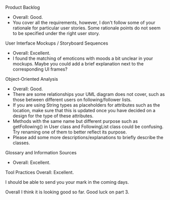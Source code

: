 
Product Backlog
- Overall: Good.
- You cover all the requirements, however, I don't follow some of your rationale for particular user stories. Some rationale points do not seem to be specified under the right user story.

User Interface Mockups / Storyboard Sequences
- Overall: Excellent. 
- I found the matching of emoticons with moods a bit unclear in your mockups. Maybe you could add a brief explanation next to the corresponding UI frames?

Object-Oriented Analysis
- Overall: Good. 
- There are some relationships your UML diagram does not cover, such as those between different users on following/follower lists.
- If you are using String types as placeholders for attributes such as the location, make sure that this is updated once you have decided on a design for the type of these attributes.
- Methods with the same name but different purpose  such as getFollowing() in User class and FollowingList class could be confusing. Try renaming one of them to better reflect its purpose.
- Please add some more descriptions/explanations to briefly describe the classes.

Glossary and Information Sources
- Overall: Excellent.

Tool Practices
Overall: Excellent.

I should be able to send you your mark in the coming days.

Overall I think it is looking good so far. Good luck on part 3.